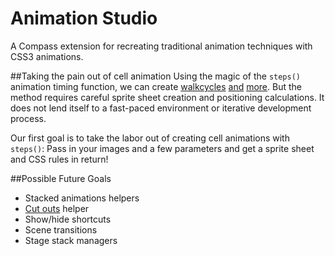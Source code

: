 Animation Studio
================

A Compass extension for recreating traditional animation techniques with CSS3 animations.

##Taking the pain out of cell animation
Using the magic of the `steps()` animation timing function, we can create [walkcycles](http://codepen.io/rachelnabors/pen/bpAJH) [and](http://codepen.io/rachelnabors/full/rCost) [more](http://lessconf.lesseverything.com/index_old.html). But the method requires careful sprite sheet creation and positioning calculations. It does not lend itself to a fast-paced environment or iterative development process.

Our first goal is to take the labor out of creating cell animations with `steps()`: Pass in your images and a few parameters and get a sprite sheet and CSS rules in return!

##Possible Future Goals
* Stacked animations helpers
* [Cut outs](http://codepen.io/rachelnabors/pen/kEeBl) helper
* Show/hide shortcuts
* Scene transitions
* Stage stack managers
